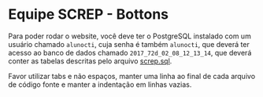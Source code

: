 # Equipe SCREP - Bottons

Para poder rodar o website, você deve ter o PostgreSQL instalado com um usuário chamado `alunocti`, cuja senha é também `alunocti`, que deverá ter acesso ao banco de dados chamado `2017_72d_02_08_12_13_14`, que deverá conter as tabelas descritas pelo arquivo [screp.sql](screp.sql).

Favor utilizar tabs e não espaços, manter uma linha ao final de cada arquivo de código fonte e manter a indentação em linhas vazias.
